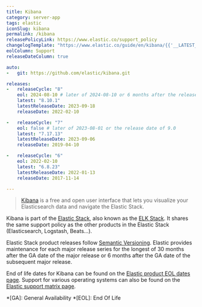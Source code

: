 ```yaml
---
title: Kibana
category: server-app
tags: elastic
iconSlug: kibana
permalink: /kibana
releasePolicyLink: https://www.elastic.co/support_policy
changelogTemplate: "https://www.elastic.co/guide/en/kibana/{{'__LATEST__'|split:'.'|pop|join:'.'}}/release-notes-__LATEST__.html"
eolColumn: Support
releaseDateColumn: true

auto:
-   git: https://github.com/elastic/kibana.git

releases:
-   releaseCycle: "8"
    eol: 2024-08-10 # later of 2024-08-10 or 6 months after the release date of 9.0
    latest: "8.10.1"
    latestReleaseDate: 2023-09-18
    releaseDate: 2022-02-10

-   releaseCycle: "7"
    eol: false # later of 2023-08-01 or the release date of 9.0
    latest: "7.17.13"
    latestReleaseDate: 2023-09-06
    releaseDate: 2019-04-10

-   releaseCycle: "6"
    eol: 2022-02-10
    latest: "6.8.23"
    latestReleaseDate: 2022-01-13
    releaseDate: 2017-11-14

---
```


> [Kibana](https://www.elastic.co/kibana/) is a free and open user interface that lets you visualize
> your Elasticsearch data and navigate the Elastic Stack.

Kibana is part of the [Elastic Stack](https://www.elastic.co/elastic-stack/), also known as the
[ELK Stack](https://www.elastic.co/what-is/elk-stack). It shares the same support policy as the
other products in the Elastic Stack (Elasticsearch, Logstash, Beats...).

Elastic Stack product releases follow [Semantic Versioning](https://semver.org/). Elastic provides
maintenance for each major release series for the longest of 30 months after the GA date of the
major release or 6 months after the GA date of the subsequent major release.

End of life dates for Kibana can be found on the [Elastic product EOL dates page](https://www.elastic.co/support/eol).
Support for various operating systems can also be found on the [Elastic support matrix page](https://www.elastic.co/support/matrix).

*[GA]: General Availability
*[EOL]: End Of Life
